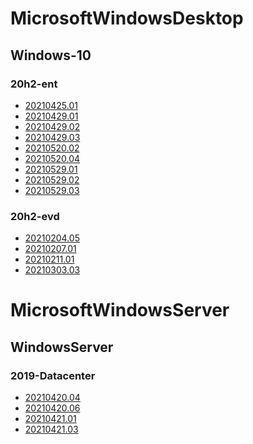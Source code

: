 ﻿# MicrosoftWindowsDesktop

## Windows-10

### 20h2-ent

- [20210425.01](/MicrosoftWindowsDesktop/Windows-10/20h2-ent/20210425.01.md)
- [20210429.01](/MicrosoftWindowsDesktop/Windows-10/20h2-ent/20210429.01.md)
- [20210429.02](/MicrosoftWindowsDesktop/Windows-10/20h2-ent/20210429.02.md)
- [20210429.03](/MicrosoftWindowsDesktop/Windows-10/20h2-ent/20210429.03.md)
- [20210520.02](/MicrosoftWindowsDesktop/Windows-10/20h2-ent/20210520.02.md)
- [20210520.04](/MicrosoftWindowsDesktop/Windows-10/20h2-ent/20210520.04.md)
- [20210529.01](/MicrosoftWindowsDesktop/Windows-10/20h2-ent/20210529.01.md)
- [20210529.02](/MicrosoftWindowsDesktop/Windows-10/20h2-ent/20210529.02.md)
- [20210529.03](/MicrosoftWindowsDesktop/Windows-10/20h2-ent/20210529.03.md)

### 20h2-evd

- [20210204.05](/MicrosoftWindowsDesktop/Windows-10/20h2-evd/20210204.05.md)
- [20210207.01](/MicrosoftWindowsDesktop/Windows-10/20h2-evd/20210207.01.md)
- [20210211.01](/MicrosoftWindowsDesktop/Windows-10/20h2-evd/20210211.01.md)
- [20210303.03](/MicrosoftWindowsDesktop/Windows-10/20h2-evd/20210303.03.md)

# MicrosoftWindowsServer

## WindowsServer

### 2019-Datacenter

- [20210420.04](/MicrosoftWindowsServer/WindowsServer/2019-Datacenter/20210420.04.md)
- [20210420.06](/MicrosoftWindowsServer/WindowsServer/2019-Datacenter/20210420.06.md)
- [20210421.01](/MicrosoftWindowsServer/WindowsServer/2019-Datacenter/20210421.01.md)
- [20210421.03](/MicrosoftWindowsServer/WindowsServer/2019-Datacenter/20210421.03.md)